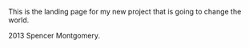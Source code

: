 This is the landing page for my new project that is going to change the world.

2013 Spencer Montgomery.